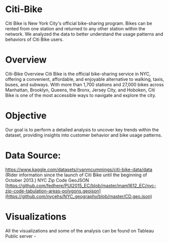 # Citi-Bike
Citi Bike is New York City's official bike-sharing program. Bikes can be rented from one station and returned to any other station within the network. We analyzed the data to better understand the usage patterns and behaviors of Citi Bike users.
# Overview
Citi-Bike Overview Citi Bike is the official bike-sharing service in NYC, offering a convenient, affordable, and enjoyable alternative to walking, taxis, buses, and subways. With more than 1,700 stations and 27,000 bikes across Manhattan, Brooklyn, Queens, the Bronx, Jersey City, and Hoboken, Citi Bike is one of the most accessible ways to navigate and explore the city.

# Objective 
Our goal is to perform a detailed analysis to uncover key trends within the dataset, providing insights into customer behavior and bike usage patterns.

# Data Source:
https://www.kaggle.com/datasets/ryanmcummings/citi-bike-data/data
(Rider information since the launch of Citi Bike until the beginning of October 2013.)
NYC Zip Code GeoJSON [https://github.com/fedhere/PUI2015_EC/blob/master/mam1612_EC/nyc-zip-code-tabulation-areas-polygons.geojson](https://github.com/nycehs/NYC_geography/blob/master/CD.geo.json)
# Visualizations
All the visualizations and some of the analysis can be found on Tableau Public server - 

